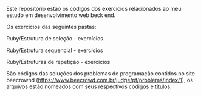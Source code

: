 Este repositório estão os códigos dos exercícios relacionados ao meu estudo em desenvolvimento web beck end.

Os exercícios das seguintes pastas:

Ruby/Estrutura de seleção - exercícios

Ruby/Estrutura sequencial - exercícios

Ruby/Estruturas de repetição - exercícios

São códigos das soluções dos problemas de programação contidos no site beecrownd (https://www.beecrowd.com.br/judge/pt/problems/index/1), os arquivos estão nomeados com seus respectivos códigos e títulos.
